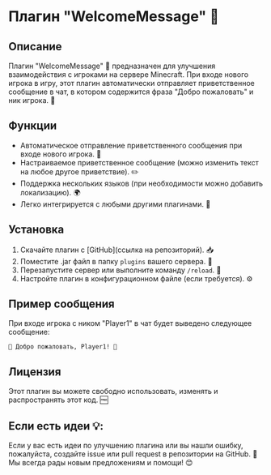 # Плагин "WelcomeMessage" 🎉

## Описание

Плагин "WelcomeMessage" 🎈 предназначен для улучшения взаимодействия с игроками на сервере Minecraft. При входе нового игрока в игру, этот плагин автоматически отправляет приветственное сообщение в чат, в котором содержится фраза "Добро пожаловать" и ник игрока. 🌟

## Функции

- Автоматическое отправление приветственного сообщения при входе нового игрока. 💬
- Настраиваемое приветственное сообщение (можно изменить текст на любое другое приветствие). ✏️
- Поддержка нескольких языков (при необходимости можно добавить локализацию). 🌍
- Легко интегрируется с любыми другими плагинами. 🔧

## Установка

1. Скачайте плагин с [GitHub](ссылка на репозиторий). 📥
2. Поместите .jar файл в папку `plugins` вашего сервера. 📂
3. Перезапустите сервер или выполните команду `/reload`. 🔄
4. Настройте плагин в конфигурационном файле (если требуется). ⚙️

## Пример сообщения

При входе игрока с ником "Player1" в чат будет выведено следующее сообщение:
```
🎉 Добро пожаловать, Player1! 🎉
```

## Лицензия

Этот плагин вы можете свободно использовать, изменять и распространять этот код. 🆓

## Если есть идеи 💡:

Если у вас есть идеи по улучшению плагина или вы нашли ошибку, пожалуйста, создайте issue или pull request в репозитории на GitHub. 🤝 Мы всегда рады новым предложениям и помощи! 😊
